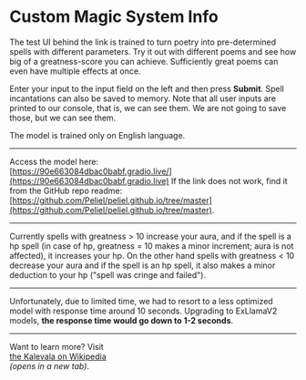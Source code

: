 # Custom Magic System Info

The test UI behind the link is trained to turn poetry into pre-determined spells with different parameters. Try it out with different poems and see how  
big of a greatness-score you can achieve. Sufficiently great poems can even have multiple effects at once.

Enter your input to the input field on the left and then press **Submit**. Spell incantations can also be saved to memory. Note that all user inputs are printed to our console, that is, we can see them. We are not going to save those, but we can see them.

The model is trained only on English language.

---
Access the model here:  
[https://90e663084dbac0babf.gradio.live/](https://90e663084dbac0babf.gradio.live)
If the link does not work, find it from the GitHub repo readme:  
[https://github.com/Peliel/peliel.github.io/tree/master](https://github.com/Peliel/peliel.github.io/tree/master).

---

Currently spells with greatness > 10 increase your aura, and if the spell is a hp spell (in case of hp, greatness = 10 makes a minor increment; aura is not affected), it increases your hp. On the other hand spells with greatness < 10 decrease your aura and if the spell is an hp spell, it also makes a minor deduction to your hp ("spell was cringe and failed").

---

Unfortunately, due to limited time, we had to resort to a less optimized model with response time around 10 seconds. Upgrading to ExLlamaV2 models, **the response time would go down to 1-2 seconds**.

---

Want to learn more? Visit  
[the Kalevala on Wikipedia](https://en.wikipedia.org/wiki/Kalevala)  
*(opens in a new tab)*.

